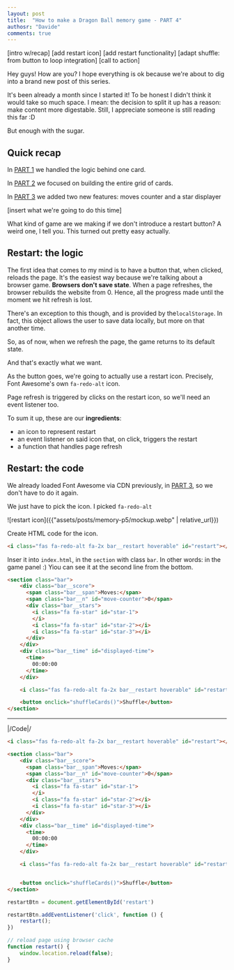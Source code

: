 ```yaml
---
layout: post
title:  "How to make a Dragon Ball memory game - PART 4"
authosr: "Davide"
comments: true
---
```


[intro w/recap]
[add restart icon]
[add restart functionality]
[adapt shuffle: from button to loop integration]
[call to action]

Hey guys! How are you? I hope everything is ok because we're about to dig into a brand new post of this series. 

It's been already a month since I started it! To be honest I didn't think it would take so much space. I mean: the decision to split it up has a reason: make content more digestable. Still, I appreciate someone is still reading this far :D 

But enough with the sugar. 

## Quick recap

In [PART 1](https://codeburst.io/how-to-make-a-dragon-ball-memory-game-part-1-91f40ba268dd) we handled the logic behind one card.

In [PART 2](https://codeburst.io/how-to-make-a-dragon-ball-memory-game-part-2-5659ff2ee0b9) we focused on building the entire grid of cards.

In [PART 3](https://codeburst.io/how-to-make-a-dragon-ball-memory-game-part-3-cbdb28e2b069) we added two new features: moves counter and a star displayer

[insert what we're going to do this time]


What kind of game are we making if we don't introduce a restart button? A weird one, I tell you. This turned out pretty easy actually. 

## Restart: the logic
The first idea that comes to my mind is to have a button that, when clicked, reloads the page. It's the easiest way because we're talking about a browser game. **Browsers don't save state**. When a page refreshes, the browser rebuilds the website from 0. Hence, all the progress made until the moment we hit refresh is lost. 

There's an exception to this though, and is provided by the`localStorage`. In fact, this object allows the user to save data locally, but more on that another time.

So, as of now, when we refresh the page, the game returns to its default state. 

And that's exactly what we want.

As the button goes, we're going to actually use a restart icon. Precisely, Font Awesome's own `fa-redo-alt` icon.

Page refresh is triggered by clicks on the restart icon, so we'll need an event listener too.

To sum it up, these are our **ingredients**:
* an icon to represent restart
* an event listener on said icon that, on click, triggers the restart 
* a function that handles page refresh

## Restart: the code

We already loaded Font Awesome via CDN previously, in [PART 3](https://codeburst.io/how-to-make-a-dragon-ball-memory-game-part-3-cbdb28e2b069), so we don't have to do it again.

We just have to pick the icon. I picked `fa-redo-alt` 

![restart icon]({{"assets/posts/memory-p5/mockup.webp" | relative_url}})

Create HTML code for the icon.

```html
<i class="fas fa-redo-alt fa-2x bar__restart hoverable" id="restart"></i>
```

Inser it into `index.html`, in the `section` with class `bar`. In other words: in the game panel :) Yiou can see it at the second line from the bottom.

```html
<section class="bar">
	<div class="bar__score">
	  <span class="bar__span">Moves:</span>
	  <span class="bar__n" id="move-counter">0</span>
	  <div class="bar__stars">
		<i class="fa fa-star" id="star-1">
		</i>
		<i class="fa fa-star" id="star-2"></i>
		<i class="fa fa-star" id="star-3"></i>
	  </div>
	</div>
	<div class="bar__time" id="displayed-time">
	  <time>
		00:00:00
	  </time>
	</div>

	<i class="fas fa-redo-alt fa-2x bar__restart hoverable" id="restart"></i>

	<button onclick="shuffleCards()">Shuffle</button>
</section>
```


***
\|/Code\|/

```html
<i class="fas fa-redo-alt fa-2x bar__restart hoverable" id="restart"></i>
```

```html
<section class="bar">
	<div class="bar__score">
	  <span class="bar__span">Moves:</span>
	  <span class="bar__n" id="move-counter">0</span>
	  <div class="bar__stars">
		<i class="fa fa-star" id="star-1">
		</i>
		<i class="fa fa-star" id="star-2"></i>
		<i class="fa fa-star" id="star-3"></i>
	  </div>
	</div>
	<div class="bar__time" id="displayed-time">
	  <time>
		00:00:00
	  </time>
	</div>

	<i class="fas fa-redo-alt fa-2x bar__restart hoverable" id="restart"></i>


	<button onclick="shuffleCards()">Shuffle</button>
</section>
```

```javascript
restartBtn = document.getElementById('restart')
```

```javascript
restartBtn.addEventListener('click', function () {
    restart();
})
```

```javascript
// reload page using browser cache
function restart() {
    window.location.reload(false);
}
```